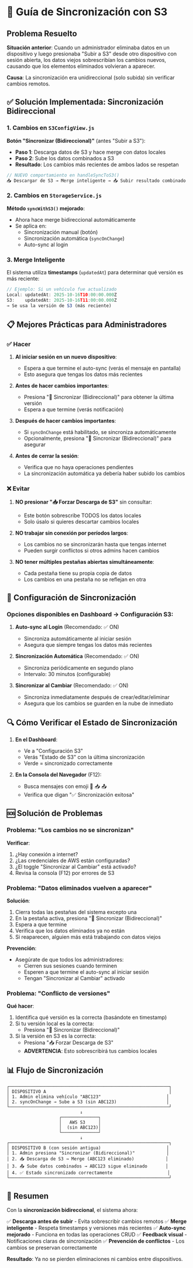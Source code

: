 # 🔄 Guía de Sincronización con S3

## Problema Resuelto

**Situación anterior**: Cuando un administrador eliminaba datos en un dispositivo y luego presionaba "Subir a S3" desde otro dispositivo con sesión abierta, los datos viejos sobrescribían los cambios nuevos, causando que los elementos eliminados volvieran a aparecer.

**Causa**: La sincronización era unidireccional (solo subida) sin verificar cambios remotos.

## ✅ Solución Implementada: Sincronización Bidireccional

### 1. Cambios en `S3ConfigView.js`

**Botón "Sincronizar (Bidireccional)"** (antes "Subir a S3"):
- **Paso 1**: Descarga datos de S3 y hace merge con datos locales
- **Paso 2**: Sube los datos combinados a S3
- **Resultado**: Los cambios más recientes de ambos lados se respetan

```javascript
// NUEVO comportamiento en handleSyncToS3()
📥 Descargar de S3 → Merge inteligente → 📤 Subir resultado combinado
```

### 2. Cambios en `StorageService.js`

**Método `syncWithS3()` mejorado**:
- Ahora hace merge bidireccional automáticamente
- Se aplica en:
  - Sincronización manual (botón)
  - Sincronización automática (`syncOnChange`)
  - Auto-sync al login

### 3. Merge Inteligente

El sistema utiliza **timestamps** (`updatedAt`) para determinar qué versión es más reciente:

```javascript
// Ejemplo: Si un vehículo fue actualizado
Local: updatedAt: 2025-10-16T10:00:00.000Z
S3:    updatedAt: 2025-10-16T11:00:00.000Z
→ Se usa la versión de S3 (más reciente)
```

## 📋 Mejores Prácticas para Administradores

### ✅ Hacer

1. **Al iniciar sesión en un nuevo dispositivo**:
   - Espera a que termine el auto-sync (verás el mensaje en pantalla)
   - Esto asegura que tengas los datos más recientes

2. **Antes de hacer cambios importantes**:
   - Presiona "🔄 Sincronizar (Bidireccional)" para obtener la última versión
   - Espera a que termine (verás notificación)

3. **Después de hacer cambios importantes**:
   - Si `syncOnChange` está habilitado, se sincroniza automáticamente
   - Opcionalmente, presiona "🔄 Sincronizar (Bidireccional)" para asegurar

4. **Antes de cerrar la sesión**:
   - Verifica que no haya operaciones pendientes
   - La sincronización automática ya debería haber subido los cambios

### ❌ Evitar

1. **NO presionar "📥 Forzar Descarga de S3"** sin consultar:
   - Este botón sobrescribe TODOS los datos locales
   - Solo úsalo si quieres descartar cambios locales

2. **NO trabajar sin conexión por períodos largos**:
   - Los cambios no se sincronizarán hasta que tengas internet
   - Pueden surgir conflictos si otros admins hacen cambios

3. **NO tener múltiples pestañas abiertas simultáneamente**:
   - Cada pestaña tiene su propia copia de datos
   - Los cambios en una pestaña no se reflejan en otra

## 🔧 Configuración de Sincronización

### Opciones disponibles en Dashboard → Configuración S3:

1. **Auto-sync al Login** (Recomendado: ✅ ON)
   - Sincroniza automáticamente al iniciar sesión
   - Asegura que siempre tengas los datos más recientes

2. **Sincronización Automática** (Recomendado: ✅ ON)
   - Sincroniza periódicamente en segundo plano
   - Intervalo: 30 minutos (configurable)

3. **Sincronizar al Cambiar** (Recomendado: ✅ ON)
   - Sincroniza inmediatamente después de crear/editar/eliminar
   - Asegura que los cambios se guarden en la nube de inmediato

## 🔍 Cómo Verificar el Estado de Sincronización

1. **En el Dashboard**:
   - Ve a "Configuración S3"
   - Verás "Estado de S3" con la última sincronización
   - Verde = sincronizado correctamente

2. **En la Consola del Navegador** (F12):
   - Busca mensajes con emoji 🔄 📥 📤
   - Verifica que digan "✅ Sincronización exitosa"

## 🆘 Solución de Problemas

### Problema: "Los cambios no se sincronizan"

**Verificar**:
1. ¿Hay conexión a internet?
2. ¿Las credenciales de AWS están configuradas?
3. ¿El toggle "Sincronizar al Cambiar" está activado?
4. Revisa la consola (F12) por errores de S3

### Problema: "Datos eliminados vuelven a aparecer"

**Solución**:
1. Cierra todas las pestañas del sistema excepto una
2. En la pestaña activa, presiona "🔄 Sincronizar (Bidireccional)"
3. Espera a que termine
4. Verifica que los datos eliminados ya no están
5. Si reaparecen, alguien más está trabajando con datos viejos

**Prevención**:
- Asegúrate de que todos los administradores:
  - Cierren sus sesiones cuando terminen
  - Esperen a que termine el auto-sync al iniciar sesión
  - Tengan "Sincronizar al Cambiar" activado

### Problema: "Conflicto de versiones"

**Qué hacer**:
1. Identifica qué versión es la correcta (basándote en timestamp)
2. Si tu versión local es la correcta:
   - Presiona "🔄 Sincronizar (Bidireccional)"
3. Si la versión en S3 es la correcta:
   - Presiona "📥 Forzar Descarga de S3"
   - **ADVERTENCIA**: Esto sobrescribirá tus cambios locales

## 📊 Flujo de Sincronización

```
┌─────────────────────────────────────────────────────────────┐
│ DISPOSITIVO A                                               │
│ 1. Admin elimina vehículo "ABC123"                         │
│ 2. syncOnChange → Sube a S3 (sin ABC123)                   │
└─────────────────────────────────────────────────────────────┘
                            ↓
                    ┌──────────────┐
                    │   AWS S3     │
                    │  (sin ABC123)│
                    └──────────────┘
                            ↓
┌─────────────────────────────────────────────────────────────┐
│ DISPOSITIVO B (con sesión antigua)                         │
│ 1. Admin presiona "Sincronizar (Bidireccional)"            │
│ 2. 📥 Descarga de S3 → Merge (ABC123 eliminado)            │
│ 3. 📤 Sube datos combinados → ABC123 sigue eliminado       │
│ 4. ✅ Estado sincronizado correctamente                     │
└─────────────────────────────────────────────────────────────┘
```

## 🎯 Resumen

Con la **sincronización bidireccional**, el sistema ahora:

✅ **Descarga antes de subir** - Evita sobrescribir cambios remotos
✅ **Merge inteligente** - Respeta timestamps y versiones más recientes
✅ **Auto-sync mejorado** - Funciona en todas las operaciones CRUD
✅ **Feedback visual** - Notificaciones claras de sincronización
✅ **Prevención de conflictos** - Los cambios se preservan correctamente

**Resultado**: Ya no se pierden eliminaciones ni cambios entre dispositivos.
